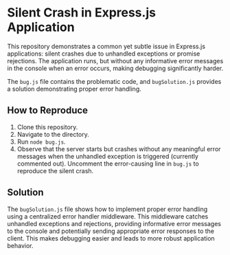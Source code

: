 # Silent Crash in Express.js Application

This repository demonstrates a common yet subtle issue in Express.js applications: silent crashes due to unhandled exceptions or promise rejections.  The application runs, but without any informative error messages in the console when an error occurs, making debugging significantly harder.

The `bug.js` file contains the problematic code, and `bugSolution.js` provides a solution demonstrating proper error handling.

## How to Reproduce

1. Clone this repository.
2. Navigate to the directory.
3. Run `node bug.js`.
4. Observe that the server starts but crashes without any meaningful error messages when the unhandled exception is triggered (currently commented out). Uncomment the error-causing line in `bug.js` to reproduce the silent crash.

## Solution

The `bugSolution.js` file shows how to implement proper error handling using a centralized error handler middleware. This middleware catches unhandled exceptions and rejections, providing informative error messages to the console and potentially sending appropriate error responses to the client.  This makes debugging easier and leads to more robust application behavior.
